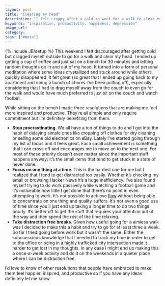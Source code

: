 ```yaml
---
layout: post
title: "Clearing my head"
description: "I felt crappy after a cold so went for a walk to clear my head. Thinking about nothing inspired me to come up with 3 resolutions that have made me feel happier, productive, and more inspired."
keywords: "inspiration, productivity, happiness, depression"
image_url:
category:
tags: ["#meta"]
---
```

{% include JB/setup %}
This weekend I felt discouraged after getting cold but dragged myself outside to go for a walk and clear my head. I ended up getting a cup of coffee and just sat on a bench for 30 minutes and letting random thoughts go in and out of my head. It turned into a form of personal meditation where some ideas crystallized and stuck around while others quickly disappeared. It felt great (so great that I ended up going back to my apartment and doing a bunch of chores I’ve been putting of!), especially considering that I had to drag myself away from the couch to even go for the walk and would have much preferred to just sit on the couch and watch football.

While sitting on the bench I made three resolutions that are making me feel more inspired and productive. They’re all simple and only require commitment but I’m definitely benefiting from them.

<ul>
<li><strong>Stop procrastinating</strong>. We all have a ton of things to do and I got into the habit of delaying simple ones like dropping off clothes for dry cleaning or selling some old electronics on eBay. Lately I’ve started going through my list of todos and it feels great. Each small achievement is something that I can cross off and encourages me to move on to the next one. For most of these priority doesn’t even matter since the important stuff happens anyway; it’s the small items that tend to get stuck in a state of never done.</li>
<li><strong>Focus on one thing at a time</strong>. This is the hardest one for me but I realized that I tend to get distracted too easily. Whether it’s checking my email or browsing Hacker News it’s a huge inefficiency. I’ve also found myself trying to do work passively while watching a football game and it’s noticeable how little I get done that there’s no point in even attempting to work. It’s not possible to achieve <a href="https://en.wikipedia.org/wiki/Mihaly_Csikszentmihalyi#Flow" target="_blank">flow</a> without being able to concentrate on one thing and quality suffers. It’s not even a good use of time since you’ll just end up taking a longer time to do two things poorly. It’s better off to get the stuff that requires your attention out of the way and then spend the rest of the time relaxing.</li>
<li><strong>Take distraction free breaks</strong>. Given how useful going for a aimless walk was I decided to make this a habit and try to go for at least three a week. So far I tried going before work but it wasn’t the same. Either the subconscious knowledge that I needed to track my time in order to get to the office or being in a highly trafficked city intersection made it harder to get lost in my thoughts. In any case I might end up making this a once-a-week activity and do it on the weekends in a quieter place where I can be distraction free.</li>
</ul>

I’d love to know of other resolutions that people have embraced to make them feel happier, inspired, and productive so if you have any ideas definitely let me know.